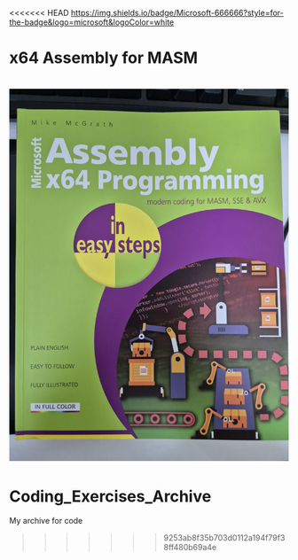 <<<<<<< HEAD
https://img.shields.io/badge/Microsoft-666666?style=for-the-badge&logo=microsoft&logoColor=white
# x64 Assembly for MASM
![Bookcover](./bookcover.jpg)
=======
# Coding_Exercises_Archive
My archive for code
>>>>>>> 9253ab8f35b703d0112a194f79f38ff480b69a4e
